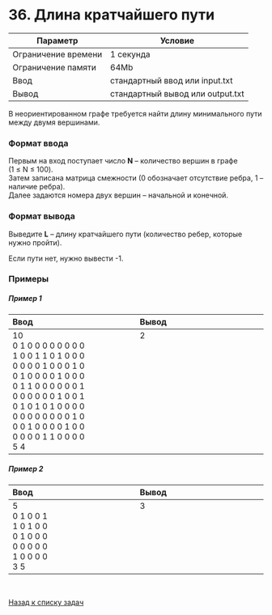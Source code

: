 # 36. Длина кратчайшего пути

| Параметр            | Условие                          |
|---------------------|----------------------------------|
| Ограничение времени | 1 секунда                        |
| Ограничение памяти  | 64Mb                             |
| Ввод                | стандартный ввод или input.txt   |
| Вывод               | стандартный вывод или output.txt |

В неориентированном графе требуется найти длину минимального пути между двумя вершинами.

### Формат ввода
Первым на вход поступает число **N** – количество вершин в графе (1&nbsp;≤&nbsp;N&nbsp;≤&nbsp;100).  
Затем записана матрица смежности (0 обозначает отсутствие ребра, 1 – наличие ребра).  
Далее задаются номера двух вершин – начальной и конечной.

### Формат вывода
Выведите **L** – длину кратчайшего пути (количество ребер, которые нужно пройти).

Если пути нет, нужно вывести -1.

### Примеры

##### Пример 1
<table>
    <thead>
        <tr>
            <th width="250px" align="left">Ввод</th>
            <th width="250px" align="left">Вывод</th>
        </tr>
    </thead>
    <tr>
        <td>
            10<br>
            0 1 0 0 0 0 0 0 0 0<br>
            1 0 0 1 1 0 1 0 0 0<br>
            0 0 0 0 1 0 0 0 1 0<br>
            0 1 0 0 0 0 1 0 0 0<br>
            0 1 1 0 0 0 0 0 0 1<br>
            0 0 0 0 0 0 1 0 0 1<br>
            0 1 0 1 0 1 0 0 0 0<br>
            0 0 0 0 0 0 0 0 1 0<br>
            0 0 1 0 0 0 0 1 0 0<br>
            0 0 0 0 1 1 0 0 0 0<br>
            5 4
        </td>
        <td>
            2<br><br><br><br><br><br><br><br><br><br><br><br>
        </td>
    </tr>
</table>

##### Пример 2
<table>
    <thead>
        <tr>
            <th width="250px" align="left">Ввод</th>
            <th width="250px" align="left">Вывод</th>
        </tr>
    </thead>
    <tr>
        <td>
            5<br>
            0 1 0 0 1<br>
            1 0 1 0 0<br>
            0 1 0 0 0<br>
            0 0 0 0 0<br>
            1 0 0 0 0<br>
            3 5
        </td>
        <td>
            3<br><br><br><br><br><br><br>
        </td>
    </tr>
</table>


<br>

[Назад к списку задач](https://github.com/AlexAkama/yandex_algorithm/tree/main/src/main/java/training/v3b#%D0%B7%D0%B0%D0%B4%D0%B0%D1%87%D0%B8-30)